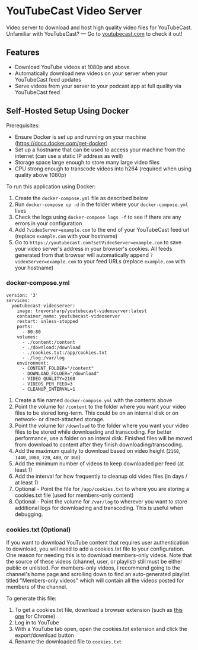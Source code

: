 # YouTubeCast Video Server

Video server to download and host high quality video files for YouTubeCast.  
Unfamiliar with YouTubeCast? — Go to [youtubecast.com](https://youtubecast.com) to check it out!

## Features

- Download YouTube videos at 1080p and above
- Automatically download new videos on your server when your YouTubeCast feed updates
- Serve videos from your server to your podcast app at full quality via YouTubeCast feed

## Self-Hosted Setup Using Docker

Prerequisites:

- Ensure Docker is set up and running on your machine (https://docs.docker.com/get-docker)
- Set up a hostname that can be used to access your machine from the internet (can use a static IP address as well)
- Storage space large enough to store many large video files
- CPU strong enough to transcode videos into h264 (required when using quality above 1080p)

To run this application using Docker:

1. Create the `docker-compose.yml` file as described below
2. Run `docker-compose up -d` in the folder where your `docker-compose.yml` lives
3. Check the logs using `docker-compose logs -f` to see if there are any errors in your configuration
4. Add `?videoServer=example.com` to the end of your YouTubeCast feed url (replace `example.com` with your hostname)
5. Go to `https://youtubecast.com?setVideoServer=example.com` to save your video server's address in your browser's cookies. All feeds generated from that browser will automatically append `?videoServer=example.com` to your feed URLs (replace `example.com` with your hostname)

### docker-compose.yml

```
version: '3'
services:
  youtubecast-videoserver:
    image: trevorsharp/youtubecast-videoserver:latest
    container_name: youtubecast-videoserver
    restart: unless-stopped
    ports:
      - 80:80
    volumes:
      - ./content:/content
      - ./download:/download
      - ./cookies.txt:/app/cookies.txt
      - ./log:/var/log
    environment:
      - CONTENT_FOLDER="/content"
      - DOWNLOAD_FOLDER="/download"
      - VIDEO_QUALITY=2160
      - VIDEOS_PER_FEED=3
      - CLEANUP_INTERVAL=1
```

1. Create a file named `docker-compose.yml` with the contents above
2. Point the volume for `/content` to the folder where you want your video files to be stored long-term. This could be on an internal disk or on network- or direct-attached storage.
3. Point the volume for `/download` to the folder where you want your video files to be stored while downloading and transcoding. For better performance, use a folder on an interal disk. Finished files will be moved from download to content after they finish downloading/transcoding.
4. Add the maximum quality to download based on video height (`2160`, `1440`, `1080`, `720`, `480`, or `360`)
5. Add the minimum number of videos to keep downloaded per feed (at least 1)
6. Add the interval for how frequently to cleanup old video files (in days / at least 1)
7. Optional - Point the file for `/app/cookies.txt` to where you are storing a cookies.txt file (used for members-only content)
8. Optional - Point the volume for `/var/log` to wherever you want to store additional logs for downloading and transcoding. This is useful when debugging.

### cookies.txt (Optional)

If you want to download YouTube content that requires user authentication to download, you will need to add a cookies.txt file to your configuration. One reason for needing this is to download members-only videos. Note that the source of these videos (channel, user, or playlist) still must be either public or unlisted. For members-only videos, I recommend going to the channel's home page and scrolling down to find an auto-generated playlist titled "Members-only videos" which will contain all the videos posted for members of the channel.

To generate this file:

1. To get a cookies.txt file, download a browser extension (such as [this one](https://chrome.google.com/webstore/detail/open-cookiestxt/gdocmgbfkjnnpapoeobnolbbkoibbcif) for Chrome)
2. Log in to YouTube
3. With a YouTube tab open, open the cookies.txt extension and click the export/download button
4. Rename the downloaded file to `cookies.txt`
